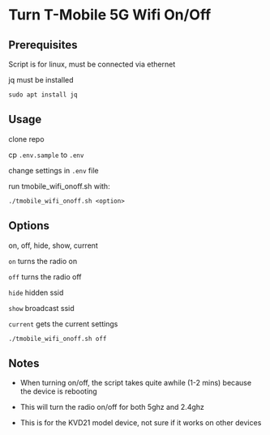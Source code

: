 # Turn T-Mobile 5G Wifi On/Off

## Prerequisites
Script is for linux, must be connected via ethernet

jq must be installed

```sudo apt install jq```

## Usage
clone repo

cp ```.env.sample``` to ```.env```

change settings in ```.env``` file

run tmobile_wifi_onoff.sh with:

```./tmobile_wifi_onoff.sh <option>```

## Options
on, off, hide, show, current

```on``` turns the radio on

```off``` turns the radio off

```hide``` hidden ssid

```show``` broadcast ssid

```current``` gets the current settings

```./tmobile_wifi_onoff.sh off```

## Notes
- When turning on/off, the script takes quite awhile (1-2 mins) because the device is rebooting

- This will turn the radio on/off for both 5ghz and 2.4ghz

- This is for the KVD21 model device, not sure if it works on other devices
